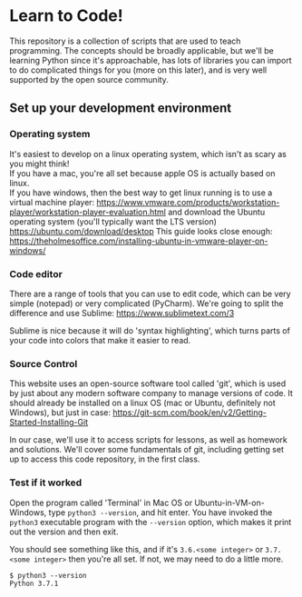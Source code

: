# Learn to Code!

This repository is a collection of scripts that are used to teach programming.  The
concepts should be broadly applicable, but we'll be learning Python since it's 
approachable, has lots of libraries you can import to do complicated things for you 
(more on this later), and is very well supported by the open source community.

## Set up your development environment
### Operating system
It's easiest to develop on a linux operating system, which isn't as scary as you might think!  
If you have a mac, you're all set because apple OS is actually based on linux.  
If you have windows, then the best way to get linux running is to use a virtual machine player:
https://www.vmware.com/products/workstation-player/workstation-player-evaluation.html
and download the Ubuntu operating system (you'll typically want the LTS version)
https://ubuntu.com/download/desktop
This guide looks close enough:
https://theholmesoffice.com/installing-ubuntu-in-vmware-player-on-windows/

### Code editor
There are a range of tools that you can use to edit code, which can be very simple 
(notepad) or very complicated (PyCharm).  We're going to split the difference 
and use Sublime:
https://www.sublimetext.com/3

Sublime is nice because it will do 'syntax highlighting', which turns parts of your code 
into colors that make it easier to read.

### Source Control
This website uses an open-source software tool called 'git', which is used by just
about any modern software company to manage versions of code.  It should already
be installed on a linux OS (mac or Ubuntu, definitely not Windows), but just in case:
https://git-scm.com/book/en/v2/Getting-Started-Installing-Git

In our case, we'll use it to access scripts for lessons, as well as homework and 
solutions.  We'll cover some fundamentals of git, including getting set up to 
access this code repository, in the first class.

### Test if it worked
Open the program called 'Terminal' in Mac OS or Ubuntu-in-VM-on-Windows, type
`python3 --version`, and hit enter.  You have invoked the `python3` 
executable program with the `--version` option, which makes it print out 
the version and then exit.

You should see something like this, and if it's `3.6.<some integer>`
or `3.7.<some integer>` then you're all set.  If not, we may need to do a little more.
```
$ python3 --version
Python 3.7.1
```

